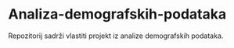 # Analiza-demografskih-podataka

Repozitorij sadrži vlastiti projekt iz analize demografskih podataka.
